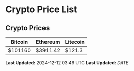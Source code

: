 # Crypto Price List

## Crypto Prices
| Bitcoin | Ethereum | Litecoin |
| ------- | -------- | -------- |
| $101160 | $3911.42 | $121.3 |
**Last Updated:** 2024-12-12 03:46 UTC
**Last Updated:** $DATE$
